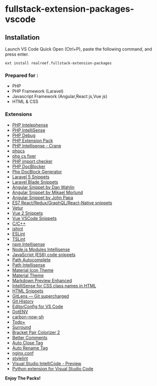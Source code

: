 # fullstack-extension-packages-vscode

## Installation
Launch VS Code Quick Open (Ctrl+P), paste the following command, and press enter.
```
ext install realreef.fullstack-extension-packages
```

### Prepared for :
* PHP
* PHP Framework (Laravel)
* Javascript Framework (Angular,React js,Vue js)
* HTML & CSS

### Extensions
* [PHP Intelephense](https://marketplace.visualstudio.com/items?itemName=bmewburn.vscode-intelephense-client)
* [PHP IntelliSense](https://marketplace.visualstudio.com/items?itemName=felixfbecker.php-intellisense)
* [PHP Debug](https://marketplace.visualstudio.com/items?itemName=felixfbecker.php-debug)
* [PHP Extension Pack](https://marketplace.visualstudio.com/items?itemName=felixfbecker.php-pack)
* [PHP Intellisense - Crane](https://marketplace.visualstudio.com/items?itemName=HvyIndustries.crane)
* [phpcs](https://marketplace.visualstudio.com/items?itemName=ikappas.phpcs)
* [php cs fixer](https://marketplace.visualstudio.com/items?itemName=junstyle.php-cs-fixer)
* [PHP import checker](https://marketplace.visualstudio.com/items?itemName=marabesi.php-import-checker)
* [PHP DocBlocker](https://marketplace.visualstudio.com/items?itemName=neilbrayfield.php-docblocker)
* [Php DocBlock Generator](https://marketplace.visualstudio.com/items?itemName=vincentkos.php-docblock-generator)
* [Laravel 5 Snippets](https://marketplace.visualstudio.com/items?itemName=onecentlin.laravel5-snippets)
* [Laravel Blade Snippets](https://marketplace.visualstudio.com/items?itemName=onecentlin.laravel-blade)
* [Angular Snippet by Dan Wahlin](https://marketplace.visualstudio.com/items?itemName=danwahlin.angular2-snippets)
* [Angular Snippet by Mikael Morlund](https://marketplace.visualstudio.com/items?itemName=Mikael.Angular-BeastCode)
* [Angular Snippet by John Papa](https://marketplace.visualstudio.com/items?itemName=johnpapa.Angular2)
* [ES7 React/Redux/GraphQL/React-Native snippets](https://marketplace.visualstudio.com/items?itemName=dsznajder.es7-react-js-snippets)
* [Vetur](https://marketplace.visualstudio.com/items?itemName=octref.vetur)
* [Vue 2 Snippets](https://marketplace.visualstudio.com/items?itemName=hollowtree.vue-snippets)
* [Vue VSCode Snippets](https://marketplace.visualstudio.com/items?itemName=sdras.vue-vscode-snippets)
* [C/C++](https://marketplace.visualstudio.com/items?itemName=ms-vscode.cpptools)
* [jshint](https://marketplace.visualstudio.com/items?itemName=dbaeumer.jshint)
* [ESLint](https://marketplace.visualstudio.com/items?itemName=dbaeumer.vscode-eslint)
* [TSLint](https://marketplace.visualstudio.com/items?itemName=ms-vscode.vscode-typescript-tslint-plugin)
* [npm Intellisense](https://marketplace.visualstudio.com/items?itemName=christian-kohler.npm-intellisense)
* [Node.js Modules Intellisense](https://marketplace.visualstudio.com/items?itemName=leizongmin.node-module-intellisense)
* [JavaScript (ES6) code snippets](https://marketplace.visualstudio.com/items?itemName=xabikos.JavaScriptSnippets)
* [Path Autocomplete](https://marketplace.visualstudio.com/items?itemName=ionutvmi.path-autocomplete)
* [Path Intellisense](https://marketplace.visualstudio.com/items?itemName=christian-kohler.path-intellisense)
* [Material Icon Theme](https://marketplace.visualstudio.com/items?itemName=PKief.material-icon-theme)
* [Material Theme](https://marketplace.visualstudio.com/items?itemName=Equinusocio.vsc-material-theme)
* [Markdown Preview Enhanced](https://marketplace.visualstudio.com/items?itemName=shd101wyy.markdown-preview-enhanced)
* [IntelliSense for CSS class names in HTML](https://marketplace.visualstudio.com/items?itemName=Zignd.html-css-class-completion)
* [HTML Snippets](https://marketplace.visualstudio.com/items?itemName=abusaidm.html-snippets)
* [GitLens — Git supercharged](https://marketplace.visualstudio.com/items?itemName=eamodio.gitlens)
* [Git History](https://marketplace.visualstudio.com/items?itemName=donjayamanne.githistory)
* [EditorConfig for VS Code](https://marketplace.visualstudio.com/items?itemName=EditorConfig.EditorConfig)
* [DotENV](https://marketplace.visualstudio.com/items?itemName=mikestead.dotenv)
* [carbon-now-sh](https://marketplace.visualstudio.com/items?itemName=ericadamski.carbon-now-sh)
* [Todo+](https://marketplace.visualstudio.com/items?itemName=fabiospampinato.vscode-todo-plus)
* [Surround](https://marketplace.visualstudio.com/items?itemName=yatki.vscode-surround)
* [Bracket Pair Colorizer 2](https://marketplace.visualstudio.com/items?itemName=CoenraadS.bracket-pair-colorizer-2)
* [Better Comments](https://marketplace.visualstudio.com/items?itemName=aaron-bond.better-comments)
* [Auto Close Tag](https://marketplace.visualstudio.com/items?itemName=formulahendry.auto-close-tag)
* [Auto Rename Tag](https://marketplace.visualstudio.com/items?itemName=formulahendry.auto-rename-tag)
* [nginx.conf](https://marketplace.visualstudio.com/items?itemName=shanoor.vscode-nginx)
* [stylelint](https://marketplace.visualstudio.com/items?itemName=shinnn.stylelint)
* [Visual Studio IntelliCode - Preview](https://marketplace.visualstudio.com/items?itemName=VisualStudioExptTeam.vscodeintellicode)
* [Python extension for Visual Studio Code](https://marketplace.visualstudio.com/items?itemName=ms-python.python)


**Enjoy The Packs!**